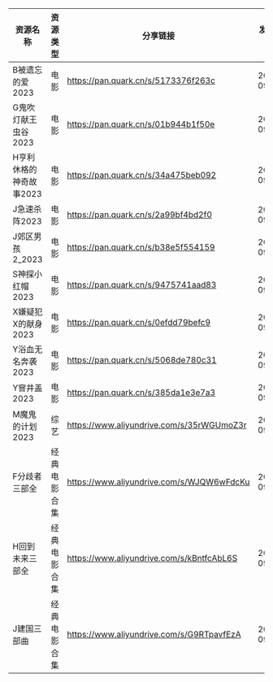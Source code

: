 | 资源名称           | 资源类型   | 分享链接                                      | 发布时间       |
| -------------- | ------ | ----------------------------------------- | ---------- |
| B被遗忘的爱2023     | 电影     | https://pan.quark.cn/s/5173376f263c       | 2023-09-28 |
| G鬼吹灯献王虫谷2023   | 电影     | https://pan.quark.cn/s/01b944b1f50e       | 2023-09-28 |
| H亨利休格的神奇故事2023 | 电影     | https://pan.quark.cn/s/34a475beb092       | 2023-09-28 |
| J急速杀阵2023      | 电影     | https://pan.quark.cn/s/2a99bf4bd2f0       | 2023-09-28 |
| J郊区男孩2_2023    | 电影     | https://pan.quark.cn/s/b38e5f554159       | 2023-09-28 |
| S神探小红帽2023     | 电影     | https://pan.quark.cn/s/9475741aad83       | 2023-09-28 |
| X嫌疑犯X的献身2023   | 电影     | https://pan.quark.cn/s/0efdd79befc9       | 2023-09-28 |
| Y浴血无名奔袭2023    | 电影     | https://pan.quark.cn/s/5068de780c31       | 2023-09-28 |
| Y窨井盖2023       | 电影     | https://pan.quark.cn/s/385da1e3e7a3       | 2023-09-28 |
| M魔鬼的计划2023     | 综艺     | https://www.aliyundrive.com/s/35rWGUmoZ3r | 2023-09-28 |
| F分歧者三部全        | 经典电影合集 | https://www.aliyundrive.com/s/WJQW6wFdcKu | 2023-09-28 |
| H回到未来三部全       | 经典电影合集 | https://www.aliyundrive.com/s/kBntfcAbL6S | 2023-09-28 |
| J建国三部曲         | 经典电影合集 | https://www.aliyundrive.com/s/G9RTpavfEzA | 2023-09-28 |
